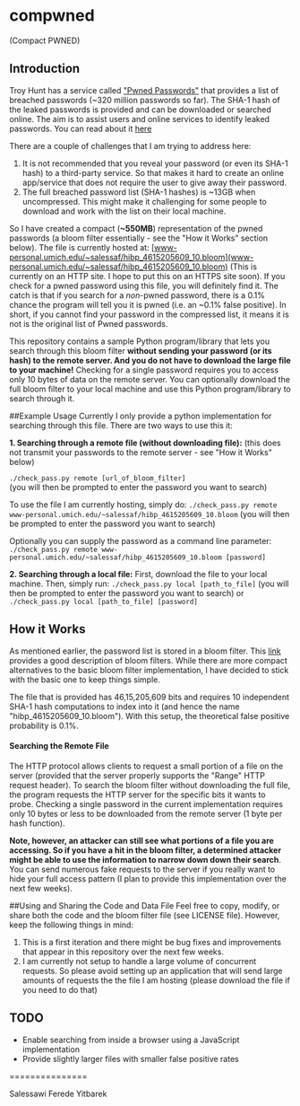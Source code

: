 # compwned
(Compact PWNED)

## Introduction

Troy Hunt has a service called ["Pwned Passwords"](https://haveibeenpwned.com/Passwords) that provides a list of breached passwords (~320 million passwords so far). The SHA-1 hash of the leaked passwords is provided and can be downloaded or searched online. The aim is to assist users and online services to identify leaked passwords.  You can read about it [here](https://www.troyhunt.com/introducing-306-million-freely-downloadable-pwned-passwords/)

There are a couple of challenges that I am trying to address here:
1. It is not recommended that you reveal your password (or even its SHA-1 hash) to a third-party service. So that makes it hard to create an online app/service that does not require the user to give away their password.
2. The full breached password list (SHA-1 hashes) is ~13GB when uncompressed. This might make it challenging for some people to download and work with the list on their local machine.

So I have created a compact (**~550MB**) representation of the pwned passwords (a bloom filter essentially - see the "How it Works" section below). The file is currently hosted at: 
[www-personal.umich.edu/~salessaf/hibp_4615205609_10.bloom](www-personal.umich.edu/~salessaf/hibp_4615205609_10.bloom) (This is currently on an HTTP site. I hope to put this on an HTTPS site soon). If you check for a pwned password using this file, you will definitely find it. The catch is that if you search for a *non*-pwned password, there is a 0.1% chance the program will tell you it is pwned (i.e. an ~0.1% false positive). In short, if you cannot find your password in the compressed list, it means it is not is the original list of Pwned passwords.

This repository contains a sample Python program/library that lets you search through this bloom filter **without sending your password (or its hash) to the remote server. And you do not have to download the large file to your machine!** Checking for a single password requires you to access only 10 bytes of data on the remote server. You can optionally download the full bloom filter to your local machine and use this Python program/library to search through it.

##Example Usage
Currently I only provide a python implementation for searching through this file. There are two ways to use this it:

**1. Searching through a remote file (without downloading file):**
(this does not transmit your passwords to the remote server - see "How it Works" below)

`./check_pass.py remote [url_of_bloom_filter]`    
(you will then be prompted to enter the password you want to search)

To use the file I am currently hosting, simply do:
`./check_pass.py remote www-personal.umich.edu/~salessaf/hibp_4615205609_10.bloom`
(you will then be prompted to enter the password you want to search)

Optionally you can supply the password as a command line parameter:
`./check_pass.py remote www-personal.umich.edu/~salessaf/hibp_4615205609_10.bloom [password]`

**2. Searching through a local file:**
First, download the file to your local machine. Then, simply run:
`./check_pass.py local [path_to_file]` 
(you will then be prompted to enter the password you want to search)
or
`./check_pass.py local [path_to_file] [password]` 

## How it Works
As mentioned earlier, the password list is stored in a bloom filter. This [link](https://llimllib.github.io/bloomfilter-tutorial/) provides a good description of bloom filters. While there are more compact alternatives to the basic bloom filter implementation, I have decided to stick with the basic one to keep things simple.

The file that is provided has 46,15,205,609 bits and requires 10 independent SHA-1 hash computations to index into it (and hence the name "hibp_4615205609_10.bloom"). With this setup, the theoretical false positive probability is 0.1%.

#### Searching the Remote File
The HTTP protocol allows clients to request a small portion of a file on the server (provided that the server properly supports the "Range" HTTP request header).
To search the bloom filter without downloading the full file, the program requests the HTTP server for the specific bits it wants to probe. Checking a single password in the current implementation requires only 10 bytes or less to be downloaded from the remote server (1 byte per hash function). 

**Note, however, an attacker can still see what portions of a file you are accessing. So if you have a hit in the bloom filter, a determined attacker might be able to use the information to narrow down down their search**.  
You can send numerous fake requests to the server if you really want to hide your full access pattern (I plan to provide this implementation over the next few weeks).

##Using and Sharing the Code and Data File
Feel free to copy, modify, or share both the code and the bloom filter file (see LICENSE file). However, keep the following things in mind: 
1. This is a first iteration and there might be bug fixes and improvements that appear in this repository over the next few weeks.
2. I am currently not setup to handle a large volume of concurrent requests. So please avoid setting up an application that will send large amounts of requests the the file I am hosting (please download the file if you need to do that)


## TODO

- Enable searching from inside a browser using a JavaScript implementation
- Provide slightly larger files with smaller false positive rates

===============

Salessawi Ferede Yitbarek